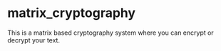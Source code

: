 # matrix_cryptography
This is a matrix based cryptography system where you can encrypt or decrypt your text.

